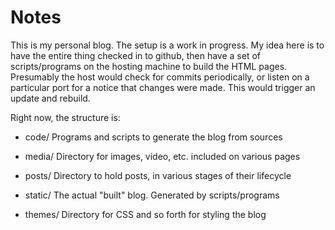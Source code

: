 # Notes

This is my personal blog. The setup is a work in progress.
My idea here is to have the entire thing checked in to github, then
have a set of scripts/programs on the hosting machine to build the
HTML pages. Presumably the host would check for commits periodically,
or listen on a particular port for a notice that changes were
made. This would trigger an update and rebuild.

Right now, the structure is:

* code/
  Programs and scripts to generate the blog from sources

* media/
  Directory for images, video, etc. included on various pages

* posts/
  Directory to hold posts, in various stages of their lifecycle

* static/
  The actual "built" blog. Generated by scripts/programs

* themes/
  Directory for CSS and so forth for styling the blog

  